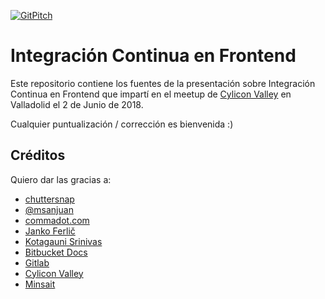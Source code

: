 [![GitPitch](https://gitpitch.com/assets/badge.svg)](https://gitpitch.com/ricveal/keynote-frontend-ci/develop#/13)

# Integración Continua en Frontend

Este repositorio contiene los fuentes de la presentación sobre Integración Continua en Frontend que impartí en el meetup de [Cylicon Valley](https://www.meetup.com/es-ES/Cylicon-Valley) en Valladolid el 2 de Junio de 2018.

Cualquier puntualización / corrección es bienvenida :)

## Créditos

Quiero dar las gracias a:

- [chuttersnap](https://unsplash.com/photos/pgfWIStWIfs)
- [@msanjuan](https://twitter.com/msanjuan/status/1000335120405008390)
- [commadot.com](http://commadot.com)
- [Janko Ferlič](https://unsplash.com/photos/YP3WCRJzPOI)
- [Kotagauni Srinivas](https://unsplash.com/photos/Rkx0IZesW3M)
- [Bitbucket Docs](https://confluence.atlassian.com/bitbucket/bitbucket-cloud-documentation-221448814.html)
- [Gitlab](https://gitlab.com)
- [Cylicon Valley](https://www.meetup.com/es-ES/Cylicon-Valley)
- [Minsait](https://www.minsait.com/es)